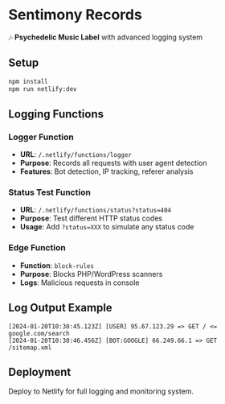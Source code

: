 # Sentimony Records

🎶 **Psychedelic Music Label** with advanced logging system

## Setup

```bash
npm install
npm run netlify:dev
```

## Logging Functions

### Logger Function
- **URL**: `/.netlify/functions/logger`
- **Purpose**: Records all requests with user agent detection
- **Features**: Bot detection, IP tracking, referer analysis

### Status Test Function
- **URL**: `/.netlify/functions/status?status=404`
- **Purpose**: Test different HTTP status codes
- **Usage**: Add `?status=XXX` to simulate any status code

### Edge Function
- **Function**: `block-rules`
- **Purpose**: Blocks PHP/WordPress scanners
- **Logs**: Malicious requests in console

## Log Output Example

```
[2024-01-20T10:30:45.123Z] [USER] 95.67.123.29 => GET / <= google.com/search
[2024-01-20T10:30:46.456Z] [BOT:GOOGLE] 66.249.66.1 => GET /sitemap.xml
```

## Deployment

Deploy to Netlify for full logging and monitoring system.
